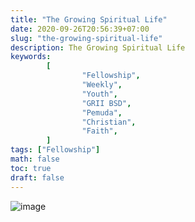 ```yaml
---
title: "The Growing Spiritual Life"
date: 2020-09-26T20:56:39+07:00
slug: "the-growing-spiritual-life"
description: The Growing Spiritual Life
keywords:
        [
                "Fellowship",
                "Weekly",
                "Youth",
                "GRII BSD",
                "Pemuda",
                "Christian",
                "Faith",
        ]
tags: ["Fellowship"]
math: false
toc: true
draft: false
---
```


![image](/images/events/20200926.jpeg)
